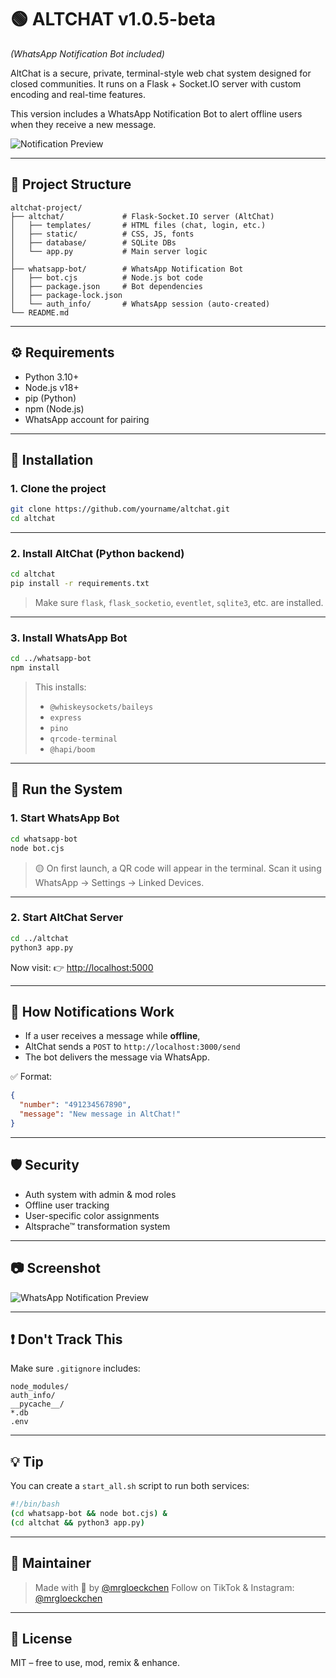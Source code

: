 # 🟢 ALTCHAT v1.0.5-beta

*(WhatsApp Notification Bot included)*

AltChat is a secure, private, terminal-style web chat system designed for closed communities. It runs on a Flask + Socket.IO server with custom encoding and real-time features.

This version includes a WhatsApp Notification Bot to alert offline users when they receive a new message.

![Notification Preview](/altchat/screenschots/notify.jpg)

---

## 📁 Project Structure

```
altchat-project/
├── altchat/             # Flask-Socket.IO server (AltChat)
│   ├── templates/       # HTML files (chat, login, etc.)
│   ├── static/          # CSS, JS, fonts
│   ├── database/        # SQLite DBs
│   └── app.py           # Main server logic
│
├── whatsapp-bot/        # WhatsApp Notification Bot
│   ├── bot.cjs          # Node.js bot code
│   ├── package.json     # Bot dependencies
│   ├── package-lock.json
│   └── auth_info/       # WhatsApp session (auto-created)
└── README.md
```

---

## ⚙️ Requirements

* Python 3.10+
* Node.js v18+
* pip (Python)
* npm (Node.js)
* WhatsApp account for pairing

---

## 🥪 Installation

### 1. Clone the project

```bash
git clone https://github.com/yourname/altchat.git
cd altchat
```

---

### 2. Install AltChat (Python backend)

```bash
cd altchat
pip install -r requirements.txt
```

> Make sure `flask`, `flask_socketio`, `eventlet`, `sqlite3`, etc. are installed.

---

### 3. Install WhatsApp Bot

```bash
cd ../whatsapp-bot
npm install
```

> This installs:
>
> * `@whiskeysockets/baileys`
> * `express`
> * `pino`
> * `qrcode-terminal`
> * `@hapi/boom`

---

## 🚀 Run the System

### 1. Start WhatsApp Bot

```bash
cd whatsapp-bot
node bot.cjs
```

> 🟡 On first launch, a QR code will appear in the terminal.
> Scan it using WhatsApp → Settings → Linked Devices.

---

### 2. Start AltChat Server

```bash
cd ../altchat
python3 app.py
```

Now visit:
👉 [http://localhost:5000](http://localhost:5000)

---

## 🔔 How Notifications Work

* If a user receives a message while **offline**,
* AltChat sends a `POST` to `http://localhost:3000/send`
* The bot delivers the message via WhatsApp.

✅ Format:

```json
{
  "number": "491234567890",
  "message": "New message in AltChat!"
}
```

---

## 🛡️ Security

* Auth system with admin & mod roles
* Offline user tracking
* User-specific color assignments
* Altsprache™ transformation system

---

## 📷 Screenshot

![WhatsApp Notification Preview](notify.png)

---

## ❗ Don't Track This

Make sure `.gitignore` includes:

```
node_modules/
auth_info/
__pycache__/
*.db
.env
```

---

## 💡 Tip

You can create a `start_all.sh` script to run both services:

```bash
#!/bin/bash
(cd whatsapp-bot && node bot.cjs) &
(cd altchat && python3 app.py)
```

---

## 🥃 Maintainer

> Made with 💚 by [@mrgloeckchen](https://github.com/mrgloeckchen)
> Follow on TikTok & Instagram: [@mrgloeckchen](https://instagram.com/mrgloeckchen)

---

## 🧠 License

MIT – free to use, mod, remix & enhance.

